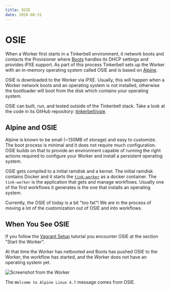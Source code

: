 ```yaml
---
title: OSIE
date: 2020-08-31
---
```


# OSIE

When a Worker first starts in a Tinkerbell environment, it network boots and contacts the Provisioner where [Boots](/docs/services/boots) handles its DHCP settings and provides iPXE support. As part of this process Tinkerbell sets up the Worker with an in-memory operating system called OSIE and is based on [Alpine](https://alpinelinux.org).

OSIE is downloaded to the Worker via iPXE. Usually, this will happen when a Worker network boots and an operating system is not installed, otherwise the bootloader will boot from the disk which contains your operating system.

OSIE can built, run, and tested outside of the Tinkerbell stack. Take a look at the code in its GitHub repository: [tinkerbell/osie](https://github.com/tinkerbell/osie).

## Alpine and OSIE

Alpine is known to be small (~130MB of storage) and easy to customize. The boot process is minimal and it does not require much configuration. OSIE builds on that to provide an environment capable of running the right actions required to configure your Worker and install a persistent operating system.

OSIE gets compiled to a initial ramdisk and a kernel. The initial ramdisk contains Docker and it starts the [`tink-worker`](/docs/services/tink) as a docker container. The `tink-worker` is the application that gets and manage workflows. Usually one of the first workflows it generates is the one that installs an operating system.

Currently, the OSIE of today is a bit "too fat"! We are in the process of moving a lot of the customization out of OSIE and into workflows.

## When You See OSIE

If you follow the [Vagrant Setup](/docs/setup/locally-with-vagrant) tutorial you encounter OSIE at the section "Start the Worker".

At that time the Worker has netbooted and Boots has pushed OSIE to the Worker, the workflow has started, and the Worker does not have an operating system yet.

![Screenshot from the Worker](/images/vagrant-setup-vbox-worker.png)

The `Welcome to Alpine Linux 4.7` message comes from OSIE.
